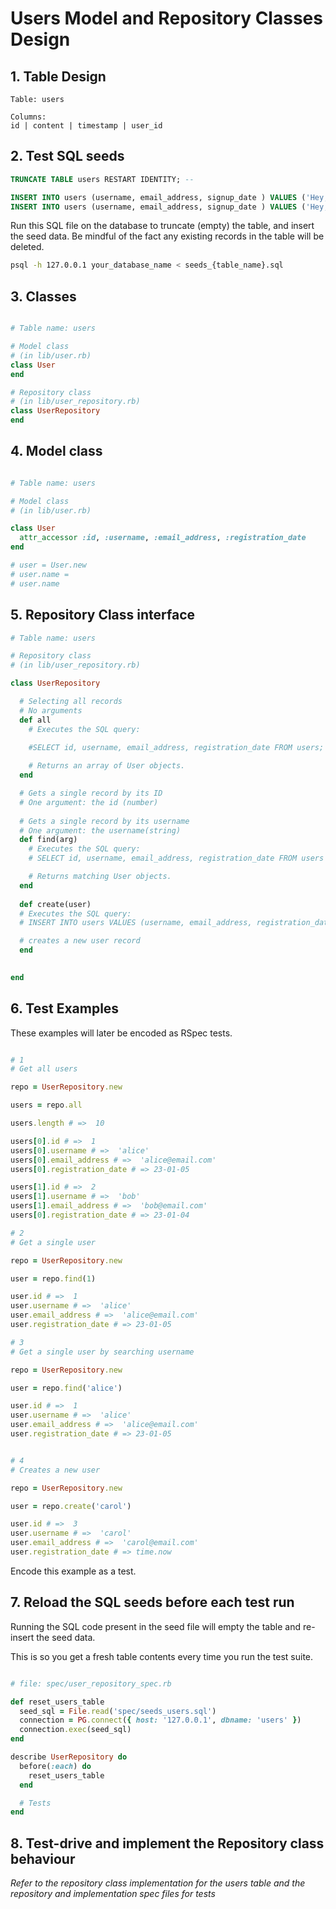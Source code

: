 
# Users Model and Repository Classes Design

## 1. Table Design 

```
Table: users

Columns:
id | content | timestamp | user_id
```

## 2. Test SQL seeds

```sql
TRUNCATE TABLE users RESTART IDENTITY; -- 

INSERT INTO users (username, email_address, signup_date ) VALUES ('Hey, checking this site out', 23-01-01, 1);
INSERT INTO users (username, email_address, signup_date ) VALUES ('Hey, checking this site out', 23-01-01, 1);
```

Run this SQL file on the database to truncate (empty) the table, and insert the seed data. Be mindful of the fact any existing records in the table will be deleted.

```bash
psql -h 127.0.0.1 your_database_name < seeds_{table_name}.sql
```

## 3. Classes

```ruby

# Table name: users

# Model class
# (in lib/user.rb)
class User
end

# Repository class
# (in lib/user_repository.rb)
class UserRepository
end
```

## 4. Model class

```ruby

# Table name: users

# Model class
# (in lib/user.rb)

class User
  attr_accessor :id, :username, :email_address, :registration_date
end

# user = User.new
# user.name = 
# user.name
```

## 5. Repository Class interface

```ruby
# Table name: users

# Repository class
# (in lib/user_repository.rb)

class UserRepository

  # Selecting all records
  # No arguments
  def all
    # Executes the SQL query:
    
    #SELECT id, username, email_address, registration_date FROM users;

    # Returns an array of User objects.
  end

  # Gets a single record by its ID
  # One argument: the id (number)
  
  # Gets a single record by its username
  # One argument: the username(string)
  def find(arg)
    # Executes the SQL query:
    # SELECT id, username, email_address, registration_date FROM users WHERE id = $1 OR username = $1;

    # Returns matching User objects.
  end
  
  def create(user)
  # Executes the SQL query:
  # INSERT INTO users VALUES (username, email_address, registration_date);

  # creates a new user record
  end

  
end
```

## 6. Test Examples

These examples will later be encoded as RSpec tests.

```ruby

# 1
# Get all users

repo = UserRepository.new

users = repo.all

users.length # =>  10

users[0].id # =>  1
users[0].username # =>  'alice'
users[0].email_address # =>  'alice@email.com'
users[0].registration_date # => 23-01-05

users[1].id # =>  2
users[1].username # =>  'bob'
users[1].email_address # =>  'bob@email.com'
users[0].registration_date # => 23-01-04

# 2
# Get a single user

repo = UserRepository.new

user = repo.find(1)

user.id # =>  1
user.username # =>  'alice'
user.email_address # =>  'alice@email.com'
user.registration_date # => 23-01-05

# 3
# Get a single user by searching username

repo = UserRepository.new

user = repo.find('alice')

user.id # =>  1
user.username # =>  'alice'
user.email_address # =>  'alice@email.com'
user.registration_date # => 23-01-05


# 4
# Creates a new user

repo = UserRepository.new

user = repo.create('carol')

user.id # =>  3
user.username # =>  'carol'
user.email_address # =>  'carol@email.com'
user.registration_date # => time.now


```

Encode this example as a test.

## 7. Reload the SQL seeds before each test run

Running the SQL code present in the seed file will empty the table and re-insert the seed data.

This is so you get a fresh table contents every time you run the test suite.

```ruby

# file: spec/user_repository_spec.rb

def reset_users_table
  seed_sql = File.read('spec/seeds_users.sql')
  connection = PG.connect({ host: '127.0.0.1', dbname: 'users' })
  connection.exec(seed_sql)
end

describe UserRepository do
  before(:each) do 
    reset_users_table
  end

  # Tests
end
```

## 8. Test-drive and implement the Repository class behaviour

_Refer to the repository class implementation for the users table and the repository and implementation spec files for tests_

